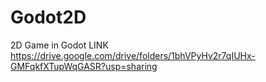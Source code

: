 # Godot2D
2D Game in Godot
LINK
https://drive.google.com/drive/folders/1bhVPyHv2r7qIUHx-GMFqkfXTupWqGASR?usp=sharing
